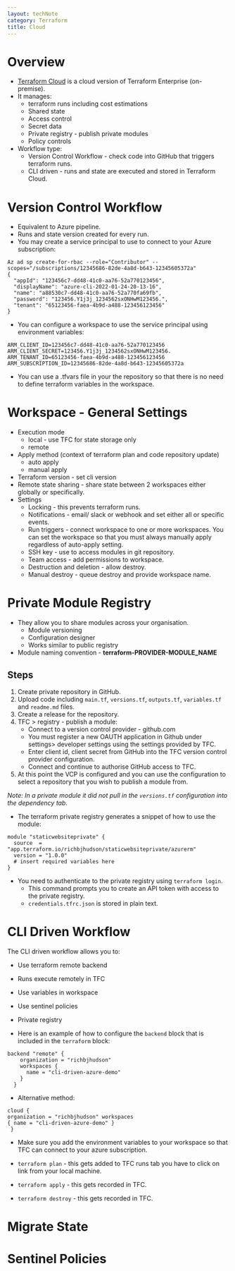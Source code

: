 ```yaml
---
layout: techNote
category: Terraform
title: Cloud
---
```

# Overview

- [Terraform Cloud](https://app.terraform.io ) is a cloud version of Terraform Enterprise (on-premise).
- It manages: 
    - terraform runs including cost estimations
	- Shared state
	- Access control
	- Secret data
	- Private registry - publish private modules
	- Policy controls
- Workflow type:
    - Version Control Workflow - check code into GitHub that triggers terraform runs.
    - CLI driven - runs and state are executed and stored in Terraform Cloud.

# Version Control Workflow

- Equivalent to Azure pipeline.
- Runs and state version created for every run.
- You may create a service principal to use to connect to your Azure subscription:

```
Az ad sp create-for-rbac --role="Contributor" --scopes="/subscriptions/12345686-82de-4a8d-b643-12345605372a"
{
  "appId": "123456c7-dd48-41c0-aa76-52a770123456",
  "displayName": "azure-cli-2022-01-24-20-13-16",
  "name": "a88530c7-dd48-41c0-aa76-52a770fa69fb",
  "password": "123456.Y1j3j_1234562sxONHwM123456.",
  "tenant": "65123456-faea-4b9d-a488-123456123456"
}

```

- You can configure a workspace to use the service principal using environment variables:

```
ARM_CLIENT_ID=123456c7-dd48-41c0-aa76-52a770123456
ARM_CLIENT_SECRET=123456.Y1j3j_1234562sxONHwM123456.
ARM_TENANT_ID=65123456-faea-4b9d-a488-123456123456
ARM_SUBSCRIPTION_ID=12345686-82de-4a8d-b643-12345605372a
```

- You can use a .tfvars file in your the repository so that there is no need to define terraform variables in the workspace.

# Workspace - General Settings

- Execution mode
	- local - use TFC for state storage only
	- remote
- Apply method (context of terraform plan and code repository update)
	- auto apply
	- manual apply
- Terraform version - set cli version
- Remote state sharing - share state between 2 workspaces either globally or specifically.
- Settings
	- Locking - this prevents terraform runs.
	- Notifications - email/ slack or webhook and set either all or specific events.
	- Run triggers - connect workspace to one or more workspaces. You can set the workspace so that you must always manually apply regardless of auto-apply setting.
	- SSH key - use to access modules in git repository.
	- Team access - add permissions to workspace.
	- Destruction and deletion - allow destroy. 
	- Manual destroy - queue destroy and provide workspace name.

# Private Module Registry

- They allow you to share modules across your organisation.
	- Module versioning
	- Configuration designer
	- Works similar to public registry
- Module naming convention - **terraform-PROVIDER-MODULE_NAME**

## Steps

1. Create private repository in GitHub.
2. Upload code including `main.tf`, `versions.tf`, `outputs.tf`, `variables.tf` and `readme.md` files.
3. Create a release for the repository.
4. TFC > registry - publish a module:
	- Connect to a version control provider - github.com
	- You must register a new OAUTH application in Github under settings> developer settings using the settings provided by TFC.
	- Enter client id, client secret from GitHub into the TFC version control provider configuration.
	- Connect and continue to authorise GitHub access to TFC.
5. At this point the VCP is configured and you can use the configuration to select a repository that you wish to publish a module from. 
	
*Note: In a private module it did not pull in the `versions.tf` configuration into the dependency tab.*

- The terraform private registry generates a snippet of how to use the module:

```
module "staticwebsiteprivate" {
  source  = "app.terraform.io/richbjhudson/staticwebsiteprivate/azurerm"
  version = "1.0.0"
  # insert required variables here
}
```

- You need to authenticate to the private registry using `terraform login`.
	- This command prompts you to create an API token with access to the private registry.
	- `credentials.tfrc.json` is stored in plain text.

# CLI Driven Workflow

The CLI driven workflow allows you to:
- Use terraform remote backend 
- Runs execute remotely in TFC
- Use variables in workspace
- Use sentinel policies 
- Private registry

- Here is an example of how to configure the `backend` block that is included in the `terraform` block:

```
backend "remote" {
    organization = "richbjhudson"
    workspaces {
      name = "cli-driven-azure-demo"
    }
  }
```

- Alternative method:

```
cloud { 
organization = "richbjhudson" workspaces 
{ name = "cli-driven-azure-demo" }
 } 
```

- Make sure you add the environment variables to your workspace so that TFC can connect to your azure subscription.

- `terraform plan` - this gets added to TFC runs tab you have to click on link from your local machine.
- `terraform apply` - this gets recorded in TFC.
- `terraform destroy`  - this gets recorded in TFC.

# Migrate State

# Sentinel Policies

